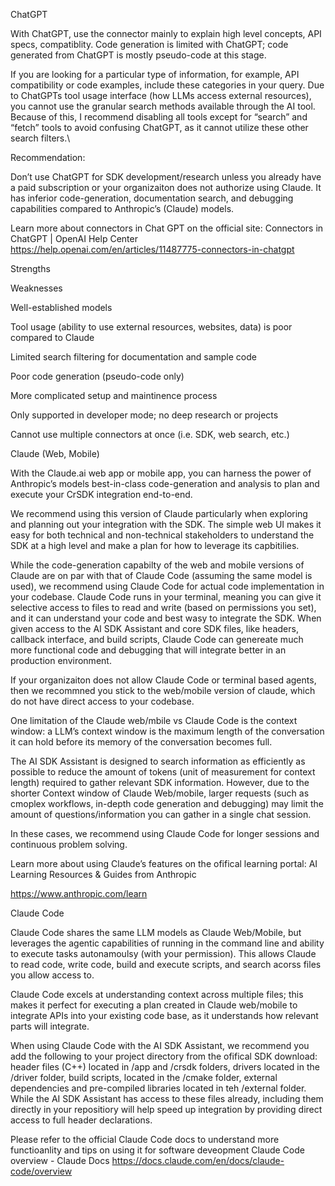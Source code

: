 ChatGPT

With ChatGPT, use the connector mainly to explain high level concepts, API specs, compatiblity. Code generation is limited with ChatGPT; code generated from ChatGPT is mostly pseudo-code at this stage. 

If you are looking for a particular type of information, for example, API compatibility or code examples, include these categories in your query. Due to ChatGPTs tool usage interface (how LLMs access external resources), you cannot use the granular search methods available through the AI tool. Because of this, I recommend disabling all tools except for “search” and “fetch” tools to avoid confusing ChatGPT, as it cannot utilize these other search filters.\

Recommendation:

Don’t use ChatGPT for SDK development/research unless you already have a paid subscription or your organizaiton does not authorize using Claude. It has inferior code-generation, documentation search, and debugging capabilities compared to Anthropic’s (Claude) models.

Learn more about connectors in Chat GPT on the official site: Connectors in ChatGPT | OpenAI Help Center https://help.openai.com/en/articles/11487775-connectors-in-chatgpt

Strengths

Weaknesses

Well-established models

Tool usage (ability to use external resources, websites, data) is poor compared to Claude

 

Limited search filtering for documentation and sample code

 

Poor code generation (pseudo-code only)

 

More complicated setup and maintinence process

 

Only supported in developer mode; no deep research or projects

 

Cannot use multiple connectors at once (i.e. SDK, web search, etc.)

Claude  (Web, Mobile)

With the Claude.ai web app or mobile app, you can harness the power of Anthropic’s models best-in-class code-generation and analysis to plan and execute your CrSDK integration end-to-end. 

We recommend using this version of Claude particularly when exploring and planning out your integration with the SDK. The simple web UI makes it easy for both technical and non-technical stakeholders to understand the SDK at a high level and make a plan for how to leverage its capbitilies.

While the code-generation capabilty of the web and mobile versions of Claude are on par with that of Claude Code (assuming the same model is used), we recommend using Claude Code for actual code implementation in your codebase. Claude Code runs in your terminal, meaning you can give it selective access to files to read and write (based on permissions you set), and it can understand your code and best wasy to integrate the SDK. When given access to the AI SDK Assistant and core SDK files, like headers, callback interface, and build scripts, Claude Code can genereate much more functional code and debugging that will integrate better in an production environment. 

If your organizaiton does not allow Claude Code or terminal based agents, then we recommned you stick to the web/mobile version of claude, which do not have direct access to your codebase. 

One limitation of the Claude web/mbile vs Claude Code is the context window: a LLM’s context window is the maximum length of the conversation it can hold before its memory of the conversation becomes full. 

The AI SDK Assistant is designed to search information as efficiently as possible to reduce the amount of tokens (unit of measurement for context length) required to gather relevant SDK information. However, due to the shorter Context window of Claude Web/mobile, larger requests (such as cmoplex workflows, in-depth code generation and debugging) may limit the amount of questions/information you can gather in a single chat session. 

In these cases, we recommend using Claude Code for longer sessions and continuous problem solving. 

Learn more about using Claude’s features on the ofifical learning portal: AI Learning Resources & Guides from Anthropic 

 https://www.anthropic.com/learn

Claude Code

Claude Code shares the same LLM models as Claude Web/Mobile, but leverages the agentic capabilities of running in the command line and ability to execute tasks autonamoulsy (with your permission). This allows Claude to read code, write code, build and execute scripts, and search acorss files you allow access to. 

Claude Code excels at understanding context across multiple files; this makes it perfect for executing a plan created in Claude web/mobile to integrate APIs into your existing code base, as it understands how relevant parts will integrate. 

When using Claude Code with the AI SDK Assistant, we recommend you add the following to your project directory from the ofifical SDK download: header files (C++) located in /app and /crsdk folders, drivers located in the /driver folder, build scripts, located in the /cmake folder, external dependencies and pre-compiled libraries located in teh /external folder. While the AI SDK Assistant has access to these files already, including them directly in your repositiory will help speed up integration by providing direct access to full header declarations. 

Please refer to the official Claude Code docs to understand more functioanlity and tips on using it for software deveopment Claude Code overview - Claude Docs https://docs.claude.com/en/docs/claude-code/overview